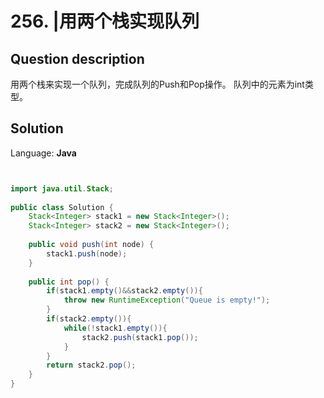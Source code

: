 # 256. |用两个栈实现队列

## Question description


用两个栈来实现一个队列，完成队列的Push和Pop操作。 队列中的元素为int类型。


## Solution

Language: **Java**

```Java


import java.util.Stack;
 
public class Solution {
    Stack<Integer> stack1 = new Stack<Integer>();
    Stack<Integer> stack2 = new Stack<Integer>();
     
    public void push(int node) {
        stack1.push(node);
    }
     
    public int pop() {
        if(stack1.empty()&&stack2.empty()){
            throw new RuntimeException("Queue is empty!");
        }
        if(stack2.empty()){
            while(!stack1.empty()){
                stack2.push(stack1.pop());
            }
        }
        return stack2.pop();
    }
}
```


